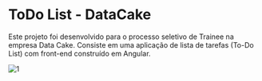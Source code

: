 # ToDo List - DataCake
 Este projeto foi desenvolvido para o processo seletivo de Trainee na empresa Data Cake. Consiste em uma aplicação de lista de tarefas (To-Do List) com front-end construído em Angular.

![1](https://github.com/user-attachments/assets/3f836b82-3d67-44f6-84e0-06cfaa5a5b0a)
